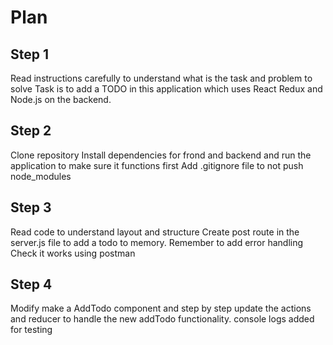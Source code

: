 # Plan

## Step 1
Read instructions carefully to understand what is the task and problem to solve
Task is to add a TODO in this application which uses React Redux and Node.js on the backend.

## Step 2
Clone repository 
Install dependencies for frond and backend and run the application to make sure it functions first 
Add .gitignore file to not push node_modules

## Step 3
Read code to understand layout and structure
Create post route in the server.js file to add a todo to memory. Remember to add error handling
Check it works using postman

## Step 4 
Modify make a AddTodo component and step by step update the actions and reducer to handle the new addTodo functionality.
console logs added for testing 